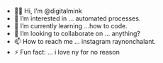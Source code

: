 - 🐻‍❄️ Hi, I’m @digitalmink
- 📀 I’m interested in ... automated processes.
- 🌱 I’m currently learning ...how to code.
- 💞️ I’m looking to collaborate on ... anything?
- 📫 How to reach me ... instagram raynonchalant.
- ⚡ Fun fact: ... i love ny for no reason

<!---
digitalmink/digitalmink is a ✨ special ✨ repository because its `README.md` (this file) appears on your GitHub profile.
You can click the Preview link to take a look at your changes.
--->
